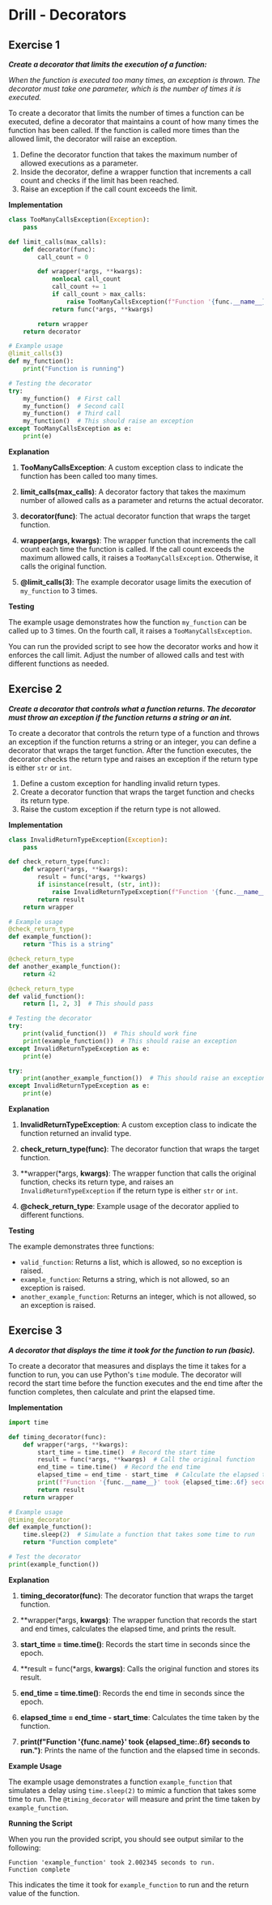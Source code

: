 


# Drill - Decorators


## Exercise 1
_**Create a decorator that limits the execution of a function:**_

_When the function is executed too many times, an exception is thrown. The decorator must take one parameter, which is the number of times it is executed._


To create a decorator that limits the number of times a function can be executed, define a decorator that maintains a count of how many times the function has been called. If the function is called more times than the allowed limit, the decorator will raise an exception.



1. Define the decorator function that takes the maximum number of allowed executions as a parameter.
2. Inside the decorator, define a wrapper function that increments a call count and checks if the limit has been reached.
3. Raise an exception if the call count exceeds the limit.

**Implementation**

```python
class TooManyCallsException(Exception):
    pass

def limit_calls(max_calls):
    def decorator(func):
        call_count = 0

        def wrapper(*args, **kwargs):
            nonlocal call_count
            call_count += 1
            if call_count > max_calls:
                raise TooManyCallsException(f"Function '{func.__name__}' called too many times. Maximum allowed is {max_calls}.")
            return func(*args, **kwargs)

        return wrapper
    return decorator

# Example usage
@limit_calls(3)
def my_function():
    print("Function is running")

# Testing the decorator
try:
    my_function()  # First call
    my_function()  # Second call
    my_function()  # Third call
    my_function()  # This should raise an exception
except TooManyCallsException as e:
    print(e)
```

**Explanation**

1. **TooManyCallsException**: A custom exception class to indicate the function has been called too many times.
   
2. **limit_calls(max_calls)**: A decorator factory that takes the maximum number of allowed calls as a parameter and returns the actual decorator.

3. **decorator(func)**: The actual decorator function that wraps the target function.
   
4. **wrapper(args, kwargs)**: The wrapper function that increments the call count each time the function is called. If the call count exceeds the maximum allowed calls, it raises a `TooManyCallsException`. Otherwise, it calls the original function.

5. **@limit_calls(3)**: The example decorator usage limits the execution of `my_function` to 3 times.

**Testing**

The example usage demonstrates how the function `my_function` can be called up to 3 times. On the fourth call, it raises a `TooManyCallsException`.

You can run the provided script to see how the decorator works and how it enforces the call limit. Adjust the number of allowed calls and test with different functions as needed.

     
## Exercise 2
_**Create a decorator that controls what a function returns. The decorator must throw an exception if the function returns a string or an int.**_

To create a decorator that controls the return type of a function and throws an exception if the function returns a string or an integer, you can define a decorator that wraps the target function. After the function executes, the decorator checks the return type and raises an exception if the return type is either `str` or `int`.


1. Define a custom exception for handling invalid return types.
2. Create a decorator function that wraps the target function and checks its return type.
3. Raise the custom exception if the return type is not allowed.

**Implementation**

```python
class InvalidReturnTypeException(Exception):
    pass

def check_return_type(func):
    def wrapper(*args, **kwargs):
        result = func(*args, **kwargs)
        if isinstance(result, (str, int)):
            raise InvalidReturnTypeException(f"Function '{func.__name__}' returned an invalid type: {type(result).__name__}")
        return result
    return wrapper

# Example usage
@check_return_type
def example_function():
    return "This is a string"

@check_return_type
def another_example_function():
    return 42

@check_return_type
def valid_function():
    return [1, 2, 3]  # This should pass

# Testing the decorator
try:
    print(valid_function())  # This should work fine
    print(example_function())  # This should raise an exception
except InvalidReturnTypeException as e:
    print(e)

try:
    print(another_example_function())  # This should raise an exception
except InvalidReturnTypeException as e:
    print(e)
```

**Explanation**

1. **InvalidReturnTypeException**: A custom exception class to indicate the function returned an invalid type.
   
2. **check_return_type(func)**: The decorator function that wraps the target function.
   
3. **wrapper(*args, **kwargs)**: The wrapper function that calls the original function, checks its return type, and raises an `InvalidReturnTypeException` if the return type is either `str` or `int`.

4. **@check_return_type**: Example usage of the decorator applied to different functions.

**Testing**

The example demonstrates three functions:
- `valid_function`: Returns a list, which is allowed, so no exception is raised.
- `example_function`: Returns a string, which is not allowed, so an exception is raised.
- `another_example_function`: Returns an integer, which is not allowed, so an exception is raised.


     
## Exercise 3
_**A decorator that displays the time it took for the function to run (basic).**_


To create a decorator that measures and displays the time it takes for a function to run, you can use Python's `time` module. The decorator will record the start time before the function executes and the end time after the function completes, then calculate and print the elapsed time.


**Implementation**

```python
import time

def timing_decorator(func):
    def wrapper(*args, **kwargs):
        start_time = time.time()  # Record the start time
        result = func(*args, **kwargs)  # Call the original function
        end_time = time.time()  # Record the end time
        elapsed_time = end_time - start_time  # Calculate the elapsed time
        print(f"Function '{func.__name__}' took {elapsed_time:.6f} seconds to run.")
        return result
    return wrapper

# Example usage
@timing_decorator
def example_function():
    time.sleep(2)  # Simulate a function that takes some time to run
    return "Function complete"

# Test the decorator
print(example_function())
```

**Explanation**

1. **timing_decorator(func)**: The decorator function that wraps the target function.
   
2. **wrapper(*args, **kwargs)**: The wrapper function that records the start and end times, calculates the elapsed time, and prints the result.
   
3. **start_time = time.time()**: Records the start time in seconds since the epoch.
   
4. **result = func(*args, **kwargs)**: Calls the original function and stores its result.
   
5. **end_time = time.time()**: Records the end time in seconds since the epoch.
   
6. **elapsed_time = end_time - start_time**: Calculates the time taken by the function.
   
7. **print(f"Function '{func.__name__}' took {elapsed_time:.6f} seconds to run.")**: Prints the name of the function and the elapsed time in seconds.

**Example Usage**

The example usage demonstrates a function `example_function` that simulates a delay using `time.sleep(2)` to mimic a function that takes some time to run. The `@timing_decorator` will measure and print the time taken by `example_function`.

**Running the Script**

When you run the provided script, you should see output similar to the following:

```
Function 'example_function' took 2.002345 seconds to run.
Function complete
```

This indicates the time it took for `example_function` to run and the return value of the function.
     
